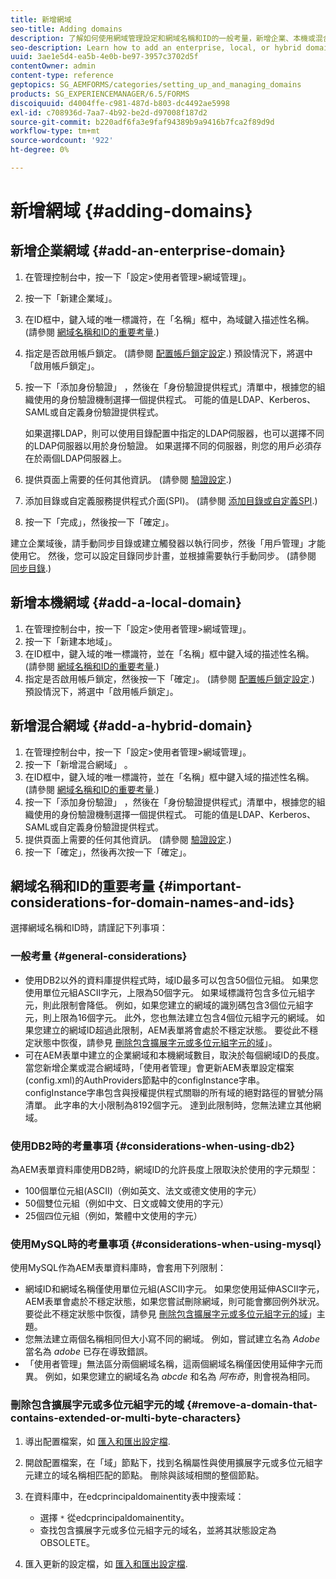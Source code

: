 ```yaml
---
title: 新增網域
seo-title: Adding domains
description: 了解如何使用網域管理設定和網域名稱和ID的一般考量，新增企業、本機或混合式網域。
seo-description: Learn how to add an enterprise, local, or hybrid domain using Domain Management settings and general considerations for domain names and IDs.
uuid: 3ae1e5d4-ea5b-4e0b-be97-3957c3702d5f
contentOwner: admin
content-type: reference
geptopics: SG_AEMFORMS/categories/setting_up_and_managing_domains
products: SG_EXPERIENCEMANAGER/6.5/FORMS
discoiquuid: d4004ffe-c981-487d-b803-dc4492ae5998
exl-id: c708936d-7aa7-4b92-be2d-d97008f187d2
source-git-commit: b220adf6fa3e9faf94389b9a9416b7fca2f89d9d
workflow-type: tm+mt
source-wordcount: '922'
ht-degree: 0%

---
```


# 新增網域 {#adding-domains}

## 新增企業網域 {#add-an-enterprise-domain}

1. 在管理控制台中，按一下「設定>使用者管理>網域管理」。
1. 按一下「新建企業域」。
1. 在ID框中，鍵入域的唯一標識符，在「名稱」框中，為域鍵入描述性名稱。 (請參閱 [網域名稱和ID的重要考量](adding-domains.md#important-considerations-for-domain-names-and-ids).)
1. 指定是否啟用帳戶鎖定。 (請參閱 [配置帳戶鎖定設定](/help/forms/using/admin-help/configure-account-locking-settings.md#configure-account-locking-settings).) 預設情況下，將選中「啟用帳戶鎖定」。
1. 按一下「添加身份驗證」 ，然後在「身份驗證提供程式」清單中，根據您的組織使用的身份驗證機制選擇一個提供程式。 可能的值是LDAP、Kerberos、SAML或自定義身份驗證提供程式。

   如果選擇LDAP，則可以使用目錄配置中指定的LDAP伺服器，也可以選擇不同的LDAP伺服器以用於身份驗證。 如果選擇不同的伺服器，則您的用戶必須存在於兩個LDAP伺服器上。

1. 提供頁面上需要的任何其他資訊。 (請參閱 [驗證設定](/help/forms/using/admin-help/configuring-authentication-providers.md#authentication-settings).)
1. 添加目錄或自定義服務提供程式介面(SPI)。 (請參閱 [添加目錄或自定義SPI](/help/forms/using/admin-help/configuring-directories.md#adding-directories-or-custom-spis).)
1. 按一下「完成」，然後按一下「確定」。

建立企業域後，請手動同步目錄或建立觸發器以執行同步，然後「用戶管理」才能使用它。 然後，您可以設定目錄同步計畫，並根據需要執行手動同步。 (請參閱 [同步目錄](/help/forms/using/admin-help/synchronizing-directories.md#synchronizing-directories).)

## 新增本機網域 {#add-a-local-domain}

1. 在管理控制台中，按一下「設定>使用者管理>網域管理」。
1. 按一下「新建本地域」。
1. 在ID框中，鍵入域的唯一標識符，並在「名稱」框中鍵入域的描述性名稱。 (請參閱 [網域名稱和ID的重要考量](adding-domains.md#important-considerations-for-domain-names-and-ids).)
1. 指定是否啟用帳戶鎖定，然後按一下「確定」。 (請參閱 [配置帳戶鎖定設定](/help/forms/using/admin-help/configure-account-locking-settings.md#configure-account-locking-settings).) 預設情況下，將選中「啟用帳戶鎖定」。

## 新增混合網域 {#add-a-hybrid-domain}

1. 在管理控制台中，按一下「設定>使用者管理>網域管理」。
1. 按一下「新增混合網域」 。
1. 在ID框中，鍵入域的唯一標識符，並在「名稱」框中鍵入域的描述性名稱。 (請參閱 [網域名稱和ID的重要考量](adding-domains.md#important-considerations-for-domain-names-and-ids).)
1. 按一下「添加身份驗證」 ，然後在「身份驗證提供程式」清單中，根據您的組織使用的身份驗證機制選擇一個提供程式。 可能的值是LDAP、Kerberos、SAML或自定義身份驗證提供程式。
1. 提供頁面上需要的任何其他資訊。 (請參閱 [驗證設定](/help/forms/using/admin-help/configuring-authentication-providers.md#authentication-settings).)
1. 按一下「確定」，然後再次按一下「確定」。

## 網域名稱和ID的重要考量 {#important-considerations-for-domain-names-and-ids}

選擇網域名稱和ID時，請謹記下列事項：

### 一般考量 {#general-considerations}

* 使用DB2以外的資料庫提供程式時，域ID最多可以包含50個位元組。 如果您使用單位元組ASCII字元，上限為50個字元。 如果域標識符包含多位元組字元，則此限制會降低。 例如，如果您建立的網域的識別碼包含3個位元組字元，則上限為16個字元。 此外，您也無法建立包含4個位元組字元的網域。 如果您建立的網域ID超過此限制，AEM表單將會處於不穩定狀態。 要從此不穩定狀態中恢復，請參見 [刪除包含擴展字元或多位元組字元的域](adding-domains.md#remove-a-domain-that-contains-extended-or-multi-byte-characters)」。
* 可在AEM表單中建立的企業網域和本機網域數目，取決於每個網域ID的長度。 當您新增企業或混合網域時，「使用者管理」會更新AEM表單設定檔案(config.xml)的AuthProviders節點中的configInstance字串。 configInstance字串包含與授權提供程式關聯的所有域的絕對路徑的冒號分隔清單。 此字串的大小限制為8192個字元。 達到此限制時，您無法建立其他網域。

### 使用DB2時的考量事項 {#considerations-when-using-db2}

為AEM表單資料庫使用DB2時，網域ID的允許長度上限取決於使用的字元類型：

* 100個單位元組(ASCII)（例如英文、法文或德文使用的字元）
* 50個雙位元組（例如中文、日文或韓文使用的字元）
* 25個四位元組（例如，繁體中文使用的字元）

### 使用MySQL時的考量事項 {#considerations-when-using-mysql}

使用MySQL作為AEM表單資料庫時，會套用下列限制：

* 網域ID和網域名稱僅使用單位元組(ASCII)字元。 如果您使用延伸ASCII字元，AEM表單會處於不穩定狀態，如果您嘗試刪除網域，則可能會擲回例外狀況。 要從此不穩定狀態中恢復，請參見 [刪除包含擴展字元或多位元組字元的域](adding-domains.md#remove-a-domain-that-contains-extended-or-multi-byte-characters)」主題。
* 您無法建立兩個名稱相同但大小寫不同的網域。 例如，嘗試建立名為 *Adobe* 當名為 *adobe* 已存在導致錯誤。
* 「使用者管理」無法區分兩個網域名稱，這兩個網域名稱僅因使用延伸字元而異。 例如，如果您建立的網域名為 *abcde* 和名為 *阿布奇*，則會視為相同。

### 刪除包含擴展字元或多位元組字元的域 {#remove-a-domain-that-contains-extended-or-multi-byte-characters}

1. 導出配置檔案，如 [匯入和匯出設定檔](/help/forms/using/admin-help/importing-exporting-configuration-file.md#importing-and-exporting-the-configuration-file).
1. 開啟配置檔案，在「域」節點下，找到名稱屬性與使用擴展字元或多位元組字元建立的域名稱相匹配的節點。 刪除與該域相關的整個節點。
1. 在資料庫中，在edcprincipaldomainentity表中搜索域：

   * 選擇 `*` 從edcprincipaldomainentity。
   * 查找包含擴展字元或多位元組字元的域名，並將其狀態設定為OBSOLETE。

1. 匯入更新的設定檔，如 [匯入和匯出設定檔](/help/forms/using/admin-help/importing-exporting-configuration-file.md#importing-and-exporting-the-configuration-file).
